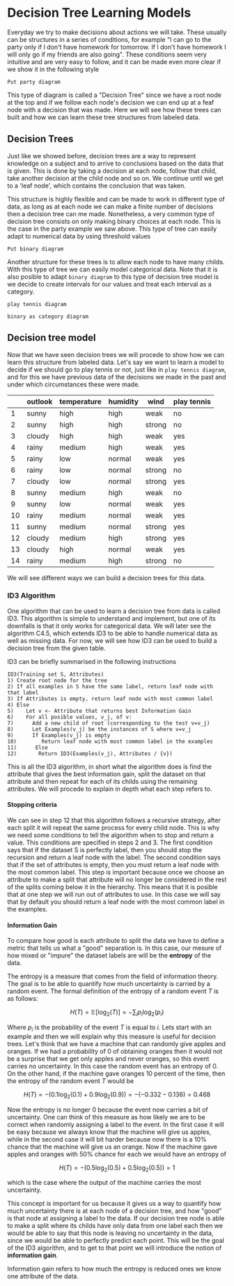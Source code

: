 # Decision Tree Learning Models

Everyday we try to make decisions about actions we will take. These usually can be structures in a series of conditions, for example "I can go to the party only if I don't have homework for tomorrow. If I don't have homework I will only go if my friends are also going". These conditions seem very intuitive and are very easy to follow, and it can be made even more clear if we show it in the following style

`Put party diagram`

This type of diagram is called a "Decision Tree" since we have a root node at the top and if we follow each node's decision we can end up at a feaf node with a decision that was made. Here we will see how these trees can built and how we can learn these tree structures from labeled data.

## Decision Trees

Just like we showed before, decision trees are a way to represent knowledge on a subject and to arrive to conclusions based on the data that is given. This is done by taking a decision at each node, follow that child, take another decision at the child node and so on. We continue until we get to a 'leaf node', which contains the conclusion that was taken. 

This structure is highly flexible and can be made to work in different type of data, as long as at each node we can make a finite number of decisions then a decision tree can me made. Nonetheless, a very common type of decision tree consists on only making binary choices at each node. This is the case in the party example we saw above. This type of tree can easily adapt to numerical data by using threshold values

`Put binary diagram`

Another structure for these trees is to allow each node to have many childs. With this type of tree we can easily model categorical data. Note that it is also posible to adapt `binary diagram` to this type of decision tree model is we decide to create intervals for our values and treat each interval as a category.

`play tennis diagram`

`binary as category diagram`

## Decision tree model

Now that we have seen decision trees we will procede to show how we can learn this structure from labeled data. Let's say we want to learn a model to decide if we should go to play tennis or not, just like in `play tennis diagram`, and for this we have previous data of the decisions we made in the past and under which circumstances these were made.

|    | outlook | temperature | humidity | wind   | play tennis |
|----|---------|-------------|----------|--------|-------------|
| 1  | sunny   | high        | high     | weak   | no          |
| 2  | sunny   | high        | high     | strong | no          |
| 3  | cloudy  | high        | high     | weak   | yes         |
| 4  | rainy   | medium      | high     | weak   | yes         |
| 5  | rainy   | low         | normal   | weak   | yes         |
| 6  | rainy   | low         | normal   | strong | no          |
| 7  | cloudy  | low         | normal   | strong | yes         |
| 8  | sunny   | medium      | high     | weak   | no          |
| 9  | sunny   | low         | normal   | weak   | yes         |
| 10 | rainy   | medium      | normal   | weak   | yes         |
| 11 | sunny   | medium      | normal   | strong | yes         |
| 12 | cloudy  | medium      | high     | strong | yes         |
| 13 | cloudy  | high        | normal   | weak   | yes         |
| 14 | rainy   | medium      | high     | strong | no          |

We will see different ways we can build a decision trees for this data.

### ID3 Algorithm

One algorithm that can be used to learn a decision tree from data is called ID3. This algorithm is simple to understand and implement, but one of its downfalls is that it only works for categorical data. We will later see the algorithm C4.5, which extends ID3 to be able to handle numerical data as well as missing data. For now, we will see how ID3 can be used to build a decision tree from the given table.

ID3 can be briefly summarised in the following instructions

```
ID3(Training set S, Attributes)
1) Create root node for the tree
2) If all examples in S have the same label, return leaf node with that label
3) If Attributes is empty, return leaf node with most common label
4) Else
5)    Let v <- Attribute that returns best Information Gain
6)    For all posible values, v_j, of v:
7)      Add a new child of root (corresponding to the test v=v_j)
8)      Let Examples(v_j) be the instances of S where v=v_j
9)      If Examples(v_j) is empty
10)        Return leaf node with most common label in the examples
11)      Else
12)       Return ID3(Examples(v_j), Attributes / {v})
```

This is all the ID3 algorithm, in short what the algorithm does is find the attribute that gives the best information gain, split the dataset on that attribute and then repeat for each of its childs using the remaining attributes. We will procede to explain in depth what each step refers to. 

#### Stopping criteria

We can see in step 12 that this algorithm follows a recursive strategy, after each split it will repeat the same process for every child node. This is why we need some conditions to tell the algorithm when to stop and return a value. This conditions are specified in steps 2 and 3. The first condition says that if the dataset S is perfectly label, then you should stop the recursion and return a leaf node with the label. The second condition says that if the set of attributes is empty, then you must return a leaf node with the most common label. This step is important because once we choose an attribute to make a split that attribute will no longer be considered in the rest of the splits coming below it in the hierarchy. This means that it is posible that at one step we will run out of attributes to use. In this case we will say that by default you should return a leaf node with the most common label in the examples.

#### Information Gain

To compare how good is each attribute to split the data we have to define a metric that tells us what a "good" separation is. In this case, our mesure of how mixed or "impure" the dataset labels are will be the **entropy** of the data.

The entropy is a measure that comes from the field of information theory. The goal is to be able to quantify how much uncertainty is carried by a random event. The formal definition of the entropy of a random event $T$ is as follows:

$$H(T)=\mathbb{E}[\log_2(T)]=-\sum_i p_i \log_2(p_i)$$

Where $p_i$ is the probability of the event $T$ is equal to $i$. Lets start with an example and then we will explain why this measure is useful for decision trees. Let's think that we have a machine that can randomly give apples and oranges. If we had a probability of 0 of obtaining oranges then it would not be a surprise that we get only apples and never oranges, so this event carries no uncertainty. In this case the random event has an entropy of 0. On the other hand, if the machine gave oranges 10 percent of the time, then the entropy of the random event $T$ would be

$$H(T) =- ( 0.1 \log_2(0.1) + 0.9 \log_2(0.9) ) = -(-0.332 - 0.136) = 0.468$$

Now the entropy is no longer 0 because the event now carries a bit of uncertainty. One can think of this measure as how likely we are to be correct when randomly assigning a label to the event. In the first case it will be easy because we always know that the machine will give us apples, while in the second case it will bit harder because now there is a 10% chance that the machine will give us an orange. Now if the machine gave apples and oranges with 50% chance for each we would have an entropy of 

$$H(T) =- ( 0.5 \log_2(0.5) + 0.5 \log_2(0.5) )= 1$$

which is the case where the output of the machine carries the most uncertainty. 

This concept is important for us because it gives us a way to quantify how much uncertainty there is at each node of a decision tree, and how "good" is that node at assigning a label to the data. If our decision tree node is able to make a split where its childs have only data from one label each then we would be able to say that this node is leaving no uncertainty in the data, since we would be able to perfectly predict each point. This will be the goal of the ID3 algorithm, and to get to that point we will introduce the notion of **information gain**. 

Information gain refers to how much the entropy is reduced ones we know one attribute of the data.
